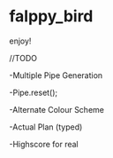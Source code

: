 # falppy_bird
enjoy!

//TODO

-Multiple Pipe Generation

-Pipe.reset();

-Alternate Colour Scheme

-Actual Plan (typed)

-Highscore for real

